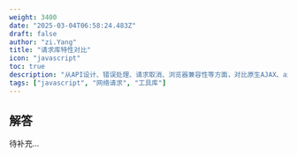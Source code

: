 ```yaml
---
weight: 3400
date: "2025-03-04T06:58:24.483Z"
draft: false
author: "zi.Yang"
title: "请求库特性对比"
icon: "javascript"
toc: true
description: "从API设计、错误处理、请求取消、浏览器兼容性等方面，对比原生AJAX、axios和fetch API的核心差异，并说明为什么现代项目更倾向于使用axios库？"
tags: ["javascript", "网络请求", "工具库"]
---
```


## 解答

待补充...
